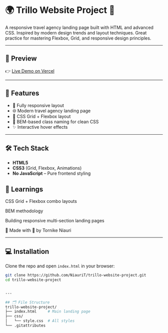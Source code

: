 # 🌍 Trillo Website Project 🏨

A responsive travel agency landing page built with HTML and advanced CSS. Inspired by modern design trends and layout techniques. Great practice for mastering Flexbox, Grid, and responsive design principles.

---

## 📸 Preview

👉 [Live Demo on Vercel](https://trillo-website-project.vercel.app/)


---

## 🚀 Features

- 🧭 Fully responsive layout
- 🌐 Modern travel agency landing page
- 💼 CSS Grid + Flexbox layout
- 🎨 BEM-based class naming for clean CSS
- ✨ Interactive hover effects

---

## 🛠️ Tech Stack

- **HTML5**
- **CSS3** (Grid, Flexbox, Animations)
- **No JavaScript** – Pure frontend styling


## 🧠 Learnings
CSS Grid + Flexbox combo layouts

BEM methodology

Building responsive multi-section landing pages

🙌 Made with 💙 by Tornike Niauri

---

## 💻 Installation

Clone the repo and open `index.html` in your browser:

```bash
git clone https://github.com/NiauriT/trillo-website-project.git
cd trillo-website-project


---

## 🗂️ File Structure
trillo-website-project/
├── index.html     # Main landing page
├── css/
│   └── style.css  # All styles
└── .gitattributes

